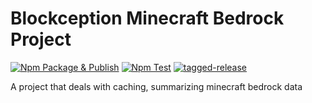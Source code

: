 # Blockception Minecraft Bedrock Project

[![Npm Package & Publish](https://github.com/Blockception/BC-Minecraft-Bedrock-Project/actions/workflows/npm-publish.yml/badge.svg)](https://github.com/Blockception/BC-Minecraft-Bedrock-Project/actions/workflows/npm-publish.yml)
[![Npm Test](https://github.com/Blockception/BC-Minecraft-Bedrock-Project/actions/workflows/npm-test.yml/badge.svg)](https://github.com/Blockception/BC-Minecraft-Bedrock-Project/actions/workflows/npm-test.yml)
[![tagged-release](https://github.com/Blockception/BC-Minecraft-Bedrock-Project/actions/workflows/tagged-release.yml/badge.svg)](https://github.com/Blockception/BC-Minecraft-Bedrock-Project/actions/workflows/tagged-release.yml)

A project that deals with caching, summarizing minecraft bedrock data
